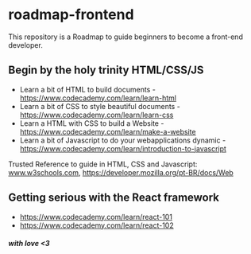 # roadmap-frontend

This repository is a Roadmap to guide beginners to become a front-end developer.

## Begin by the holy trinity HTML/CSS/JS

- Learn a bit of HTML to build documents - https://www.codecademy.com/learn/learn-html
- Learn a bit of CSS to style beautiful documents - https://www.codecademy.com/learn/learn-css
- Learn a HTML with CSS to build a Website - https://www.codecademy.com/learn/make-a-website
- Learn a bit of Javascript to do your webapplications dynamic - https://www.codecademy.com/learn/introduction-to-javascript

Trusted Reference to guide in HTML, CSS and Javascript:
www.w3schools.com, https://developer.mozilla.org/pt-BR/docs/Web

## Getting serious with the React framework

- https://www.codecademy.com/learn/react-101
- https://www.codecademy.com/learn/react-102


##### with love <3 
